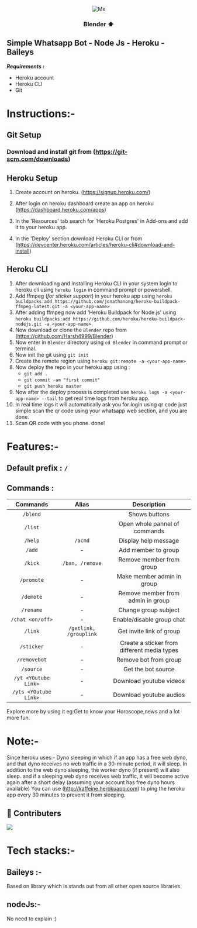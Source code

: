 
<div align=center>
 
![Me](https://media1.tenor.com/images/5c4a3ccf067bb81cbee83e4eb8f723f4/tenor.gif?itemid=22829192)
### Blender ⬆</div>    

## Simple Whatsapp Bot - Node Js - Heroku - Baileys

**_Requirements :_**

- Heroku account
- Heroku CLI
- Git

# Instructions:-

## Git Setup
### Download and install git from (https://git-scm.com/downloads)

## Heroku Setup

1. Create account on heroku. (https://signup.heroku.com/)

2. After login on heroku dashboard create an app on heroku (https://dashboard.heroku.com/apps)

3. In the 'Resources' tab search for 'Heroku Postgres' in Add-ons and add it to your heroku app. 

4. In the 'Deploy' section download Heroku CLI or from (https://devcenter.heroku.com/articles/heroku-cli#download-and-install)

## Heroku CLI

1. After downloading and installing Heroku CLI in your system login to heroku cli using `heroku login` in command prompt or powershell.
2. Add ffmpeg (*for sticker support*) in your heroku app using `heroku buildpacks:add https://github.com/jonathanong/heroku-buildpack-ffmpeg-latest.git -a <your-app-name>`
3. After adding ffmpeg now add 'Heroku Buildpack for Node.js' using  `heroku buildpacks:add https://github.com/heroku/heroku-buildpack-nodejs.git -a <your-app-name>`
4. Now download or clone the `Blender` repo from (https://github.com/Harsh4999/Blender) 
5. Now enter in `Blender` directory using `cd Blender` in command prompt or terminal.
6. Now init the git using `git init`
7. Create the remote region using `heroku git:remote -a <your-app-name>`
8. Now deploy the repo in your heroku app using :
   - `git add .`
   - `git commit -am "first commit"`
   - `git push heroku master`
9. Now after the deploy process is completed use `heroku logs -a <your-app-name> --tail` to get real time logs from heroku app.
10. In real time logs it will automatically ask you for login using qr code just simple scan the qr code using your whatsapp web section, and you are done.
11. Scan QR code with you phone. done!


# Features:-

## Default prefix : `/`

## Commands :

|  Commands             |       Alias                  |       Description        |
| :--------:            |       :----:                 | :----------------------: |
|   `/blend`            |                              |   Shows buttons          |
|     `/list`           |                              |  Open whole pannel of commands|
|   `/help`             |       `/acmd`                |  Display help message    |
|    `/add`             |       -                      |    Add member to group    |
|   `/kick`             |       `/ban, /remove`        |   Remove member from group    |
|  `/promote`           |       -                      |  Make member admin in group  |
|  `/demote`            |       -                      |  Remove member from admin in group |
|  `/rename`            |       -                      |  Change group subject |
|   `/chat <on/off>`    |       -                      |  Enable/disable group chat |
|   `/link`             |       `/getlink, /grouplink` |  Get invite link of group |
|   `/sticker`          |       -                      |  Create a sticker from different media types |
| `/removebot`          |       -                      | Remove bot from group |
| `/source`             |       -                      | Get the bot source |
| `/yt <YOutube Link>`  |       -                      | Download youtube videos|
| `/yts <YOutube Link>` |       -                      | Download youtube audios|

Explore more by using it eg:Get to know your Horoscope,news and a lot more fun.
# Note:-
   Since heroku uses:- Dyno sleeping in which if an app has a free web dyno, and that dyno receives no web traffic in a 30-minute period, it will sleep. In addition to the web dyno sleeping, the worker dyno (if present) will also sleep. and if a sleeping web dyno receives web traffic, it will become active again after a short delay (assuming your account has free dyno hours available)
   You can use (http://kaffeine.herokuapp.com) to ping the heroku app every 30 minutes to prevent it from sleeping.
   
## 🤝 Contributers
<a href="https://github.com/Harsh4999/Blender/graphs/contributors">
  <img src="https://contrib.rocks/image?repo=Harsh4999/Blender" />
</a>


# Tech stacks:-
## Baileys :-  
Based on library which is stands out from all other open source libraries
## nodeJs:-
No need to explain :)

